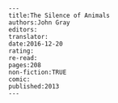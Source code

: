 
    ---
    title:The Silence of Animals
    authors:John Gray
    editors:
    translator:
    date:2016-12-20
    rating:
    re-read:
    pages:208
    non-fiction:TRUE
    comic:
    published:2013
    ---

    
